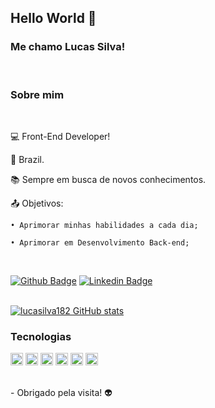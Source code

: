 ## Hello World 👋

### Me chamo Lucas Silva!
<br />

### Sobre mim
<br />
 
💻 Front-End Developer!

🏡 Brazil.

📚 Sempre em busca de novos conhecimentos.

📤 Objetivos: <br />

    • Aprimorar minhas habilidades a cada dia;

    • Aprimorar em Desenvolvimento Back-end;

<br />

[![Github Badge](https://img.shields.io/badge/-Github-000?style=flat-square&logo=Github&logoColor=white&link=github.com/lucasilva182)](github.com/lucasilva182) [![Linkedin Badge](https://img.shields.io/badge/-LinkedIn-blue?style=flat-square&logo=Linkedin&logoColor=white&link=https://www.linkedin.com/in/lucassilva182/)](https://www.linkedin.com/in/lucassilva182/)
<br /><br />

[![lucasilva182 GitHub stats](https://github-readme-stats.vercel.app/api?username=lucasilva182)](https://github.com/lucasilva182/github-readme-stats) 
<br />

### Tecnologias 
<img height= "20" src="https://img.shields.io/badge/HTML5-E34F26?style=for-the-badge&logo=html5&logoColor=white"> <img height= "20" src="https://img.shields.io/badge/CSS3-1572B6?style=for-the-badge&logo=css3&logoColor=white"> <img height= "20" src="https://img.shields.io/badge/JavaScript-F7DF1E?style=for-the-badge&logo=javascript&logoColor=black"> <img height= "20" src="https://img.shields.io/badge/jquery-%230769AD.svg?style=for-the-badge&logo=jquery&logoColor=white"> <img height= "20" src="https://img.shields.io/badge/vuejs-%2335495e.svg?style=for-the-badge&logo=vuedotjs&logoColor=%234FC08D"> <img height= "20" src="https://img.shields.io/badge/react-%2320232a.svg?style=for-the-badge&logo=react&logoColor=%2361DAFB">

<br />
- Obrigado pela visita! 👽
